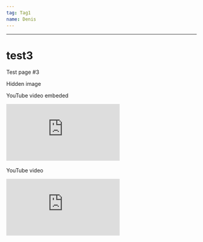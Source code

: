 ```yaml
---
tag: Tag1
name: Denis
---
```


---

# test3

Test page #3

Hidden image
<img src="img/pm.jpg" style="height: 0; width: 0;">

YouTube video embeded
<iframe style="height: auto; width: auto;" src="https://www.youtube.com/embed/HuphFPEqJqw" frameborder="0"
        allow="accelerometer; autoplay; clipboard-write; encrypted-media; gyroscope; picture-in-picture"
        allowfullscreen></iframe>

YouTube video
<iframe style="height: auto; width: auto;" src="https://www.youtube.com/HuphFPEqJqw" frameborder="0"
        allow="accelerometer; autoplay; clipboard-write; encrypted-media; gyroscope; picture-in-picture"
        allowfullscreen></iframe>
